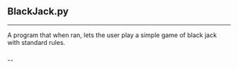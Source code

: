 ## BlackJack.py
---
A program that when ran, lets the user play a simple game of black jack with standard rules.

###
--
